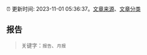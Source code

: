 :alarm_clock: 更新时间: 2023-11-01 05:36:37。[文章来源](/README.md)、[文章分类](/TAGS.md)

## 报告


> 关键字：`报告`、`月报`



